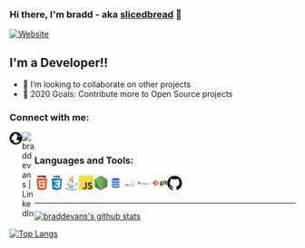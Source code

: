 ### Hi there, I'm bradd - aka [slicedbread][website] 👋

[![Website](https://img.shields.io/badge/website-breadhub.co.uk-blue?style=for-the-badge)](https://breadhub.co.uk)

## I'm a Developer!!

- 👯 I’m looking to collaborate on other projects
- 🥅 2020 Goals: Contribute more to Open Source projects

### Connect with me:

[<img align="left" alt="breadhub.co.uk" width="22px" src="https://raw.githubusercontent.com/iconic/open-iconic/master/svg/globe.svg" />][website]
[<img align="left" alt="braddevans | LinkedIn" width="22px" src="https://cdn.jsdelivr.net/npm/simple-icons@v3/icons/linkedin.svg" />][linkedin]

<br />

### Languages and Tools:

<img align="left" alt="HTML5" width="26px" src="https://raw.githubusercontent.com/github/explore/80688e429a7d4ef2fca1e82350fe8e3517d3494d/topics/html/html.png" />
<img align="left" alt="CSS3" width="26px" src="https://raw.githubusercontent.com/github/explore/80688e429a7d4ef2fca1e82350fe8e3517d3494d/topics/css/css.png" />
<img align="left" alt="Java" width="26px" src="https://raw.githubusercontent.com/github/explore/80688e429a7d4ef2fca1e82350fe8e3517d3494d/topics/java/java.png" />
<img align="left" alt="JavaScript" width="26px" src="https://raw.githubusercontent.com/github/explore/80688e429a7d4ef2fca1e82350fe8e3517d3494d/topics/javascript/javascript.png" />
<img align="left" alt="Node.js" width="26px" src="https://raw.githubusercontent.com/github/explore/80688e429a7d4ef2fca1e82350fe8e3517d3494d/topics/nodejs/nodejs.png" />
<img align="left" alt="SQL" width="26px" src="https://raw.githubusercontent.com/github/explore/80688e429a7d4ef2fca1e82350fe8e3517d3494d/topics/sql/sql.png" />
<img align="left" alt="MySQL" width="26px" src="https://raw.githubusercontent.com/github/explore/80688e429a7d4ef2fca1e82350fe8e3517d3494d/topics/mysql/mysql.png" />
<img align="left" alt="MongoDB" width="26px" src="https://raw.githubusercontent.com/github/explore/80688e429a7d4ef2fca1e82350fe8e3517d3494d/topics/mongodb/mongodb.png" />
<img align="left" alt="Git" width="26px" src="https://raw.githubusercontent.com/github/explore/80688e429a7d4ef2fca1e82350fe8e3517d3494d/topics/git/git.png" />
<img align="left" alt="GitHub" width="26px" src="https://raw.githubusercontent.com/github/explore/78df643247d429f6cc873026c0622819ad797942/topics/github/github.png" />

<br />
<br />

---

[![braddevans's github stats](https://github-readme-stats.vercel.app/api?username=braddevans&count_private=true&)](https://github.com/braddevans)

[![Top Langs](https://github-readme-stats.vercel.app/api/top-langs/?username=braddevans)](https://github.com/braddevans)

[website]: https://breadhub.co.uk
[youtube]: https://youtube.com/braddevans
[linkedin]: https://linkedin.com/in/braddevans
